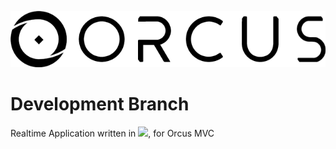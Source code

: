 ![Orcus Logo](orcus.png)

# Development Branch

Realtime Application written in <img src="https://upload.wikimedia.org/wikipedia/en/a/a4/Meteor-logo.png" width="90">, for Orcus MVC